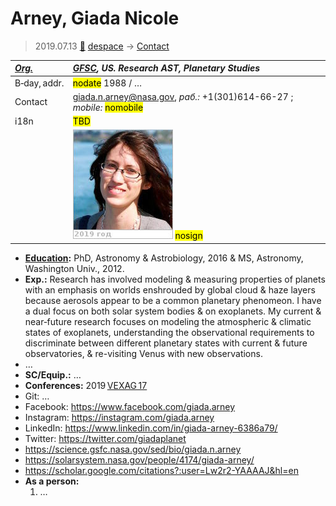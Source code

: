 # Arney, Giada Nicole
> 2019.07.13 [🚀](../index/index.md) [despace](index.md) → [Contact](contact.md)

|*[Org.](contact.md)*|*[GFSC](zz_gfsc.md), US. Research AST, Planetary Studies*|
|:--|:--|
|B‑day, addr.|<mark>nodate</mark> 1988 / …|
|Contact|<giada.n.arney@nasa.gov>, *раб.:* +1(301)614-66-27 ; *mobile:* <mark>nomobile</mark>|
|i18n|<mark>TBD</mark>|
||[![](f/contact/a/arney1_photo_thumb.jpg)](f/contact/a/arney1_photo.jpg) <mark>nosign</mark>|

   - **[Education](edu.md):** PhD, Astronomy & Astrobiology, 2016 & MS, Astronomy, Washington Univ., 2012.
   - **Exp.:** Research has involved modeling & measuring properties of planets with an emphasis on worlds enshrouded by global cloud & haze layers because aerosols appear to be a common planetary phenomeon. I have a dual focus on both solar system bodies & on exoplanets. My current & near‑future research focuses on modeling the atmospheric & climatic states of exoplanets, understanding the observational requirements to discriminate between different planetary states with current & future observatories, & re-visiting Venus with new observations.
   - …
   - **SC/Equip.:** …
   - **Conferences:** 2019 [VEXAG 17](vexag_2019.md)
   - Git: …
   - Facebook: <https://www.facebook.com/giada.arney>
   - Instagram: <https://instagram.com/giada.arney>
   - LinkedIn: <https://www.linkedin.com/in/giada-arney-6386a79/>
   - Twitter: <https://twitter.com/giadaplanet>
   - <https://science.gsfc.nasa.gov/sed/bio/giada.n.arney>
   - <https://solarsystem.nasa.gov/people/4174/giada-arney/>
   - <https://scholar.google.com/citations?:user=Lw2r2-YAAAAJ&hl=en>
   - **As a person:**
      1. …
